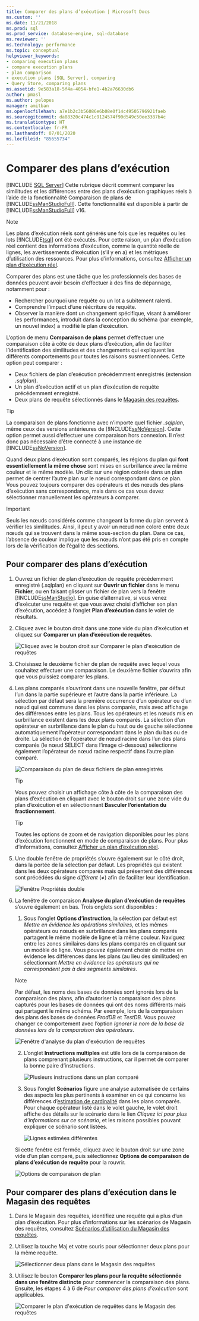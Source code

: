 ```yaml
---
title: Comparer des plans d’exécution | Microsoft Docs
ms.custom: ''
ms.date: 11/21/2018
ms.prod: sql
ms.prod_service: database-engine, sql-database
ms.reviewer: ''
ms.technology: performance
ms.topic: conceptual
helpviewer_keywords:
- comparing execution plans
- compare execution plans
- plan comparison
- execution plans [SQL Server], comparing
- Query Store, comparing plans
ms.assetid: 9e583a18-5f4a-4054-bfe1-4b2a76630db6
author: pmasl
ms.author: pelopes
manager: amitban
ms.openlocfilehash: a7e1b2c3b56086e6b08e0f14c49505796921faeb
ms.sourcegitcommit: da88320c474c1c9124574f90d549c50ee3387b4c
ms.translationtype: HT
ms.contentlocale: fr-FR
ms.lasthandoff: 07/01/2020
ms.locfileid: "85655734"
---
```

# <a name="compare-execution-plans"></a>Comparer des plans d’exécution
 [!INCLUDE [SQL Server](../../includes/applies-to-version/sqlserver.md)]
Cette rubrique décrit comment comparer les similitudes et les différences entre des plans d’exécution graphiques réels à l’aide de la fonctionnalité Comparaison de plans de [!INCLUDE[ssManStudioFull](../../includes/ssmanstudiofull-md.md)]. Cette fonctionnalité est disponible à partir de [!INCLUDE[ssManStudioFull](../../includes/ssmanstudiofull-md.md)] v16.
  
> [!NOTE]
> Les plans d’exécution réels sont générés une fois que les requêtes ou les lots [!INCLUDE[tsql](../../includes/tsql-md.md)] ont été exécutés. Pour cette raison, un plan d’exécution réel contient des informations d’exécution, comme la quantité réelle de lignes, les avertissements d’exécution (s’il y en a) et les métriques d’utilisation des ressources. Pour plus d’informations, consultez [Afficher un plan d’exécution réel](../../relational-databases/performance/display-an-actual-execution-plan.md).
  
Comparer des plans est une tâche que les professionnels des bases de données peuvent avoir besoin d’effectuer à des fins de dépannage, notamment pour :
-   Rechercher pourquoi une requête ou un lot a subitement ralenti.
-   Comprendre l’impact d’une réécriture de requête.
-   Observer la manière dont un changement spécifique, visant à améliorer les performances, introduit dans la conception du schéma (par exemple, un nouvel index) a modifié le plan d’exécution.  
 
L’option de menu **Comparaison de plans** permet d’effectuer une comparaison côte à côte de deux plans d’exécution, afin de faciliter l’identification des similitudes et des changements qui expliquent les différents comportements pour toutes les raisons susmentionnées. Cette option peut comparer :
- Deux fichiers de plan d’exécution précédemment enregistrés (extension *.sqlplan*).
- Un plan d’exécution actif et un plan d’exécution de requête précédemment enregistré.
- Deux plans de requête sélectionnés dans le [Magasin des requêtes](../../relational-databases/performance/monitoring-performance-by-using-the-query-store.md).

> [!TIP]
> La comparaison de plans fonctionne avec n’importe quel fichier *.sqlplan*, même ceux des versions antérieures de [!INCLUDE[ssNoVersion](../../includes/ssnoversion-md.md)]. Cette option permet aussi d’effectuer une comparaison hors connexion. Il n’est donc pas nécessaire d’être connecté à une instance de [!INCLUDE[ssNoVersion](../../includes/ssnoversion-md.md)]. 

Quand deux plans d’exécution sont comparés, les régions du plan qui **font essentiellement la même chose** sont mises en surbrillance avec la même couleur et le même modèle. Un clic sur une région colorée dans un plan permet de centrer l’autre plan sur le nœud correspondant dans ce plan. Vous pouvez toujours comparer des opérateurs et des nœuds des plans d’exécution sans correspondance, mais dans ce cas vous devez sélectionner manuellement les opérateurs à comparer.

> [!IMPORTANT]
> Seuls les nœuds considérés comme changeant la forme du plan servent à vérifier les similitudes. Ainsi, il peut y avoir un nœud non coloré entre deux nœuds qui se trouvent dans la même sous-section du plan. Dans ce cas, l’absence de couleur implique que les nœuds n’ont pas été pris en compte lors de la vérification de l’égalité des sections.
  
## <a name="to-compare-execution-plans"></a>Pour comparer des plans d’exécution
  
1.  Ouvrez un fichier de plan d’exécution de requête précédemment enregistré (.sqlplan) en cliquant sur **Ouvrir un fichier** dans le menu **Fichier**, ou en faisant glisser un fichier de plan vers la fenêtre [!INCLUDE[ssManStudio](../../includes/ssManStudio-md.md)]. En guise d’alternative, si vous venez d’exécuter une requête et que vous avez choisi d’afficher son plan d’exécution, accédez à l’onglet **Plan d’exécution** dans le volet de résultats. 

2.  Cliquez avec le bouton droit dans une zone vide du plan d’exécution et cliquez sur **Comparer un plan d’exécution de requêtes**. 

    ![Cliquez avec le bouton droit sur Comparer le plan d'exécution de requêtes](../../relational-databases/performance/media/plancomparisonmenuoption.png "Cliquez avec le bouton droit sur Comparer le plan d'exécution de requêtes")   

3.  Choisissez le deuxième fichier de plan de requête avec lequel vous souhaitez effectuer une comparaison. Le deuxième fichier s’ouvrira afin que vous puissiez comparer les plans.

4.  Les plans comparés s’ouvriront dans une nouvelle fenêtre, par défaut l’un dans la partie supérieure et l’autre dans la partie inférieure. La sélection par défaut sera la première occurrence d’un opérateur ou d’un nœud qui est commune dans les plans comparés, mais avec affichage des différences entre les plans. Tous les opérateurs et les nœuds mis en surbrillance existent dans les deux plans comparés. La sélection d’un opérateur en surbrillance dans le plan du haut ou de gauche sélectionne automatiquement l’opérateur correspondant dans le plan du bas ou de droite. La sélection de l’opérateur de nœud racine dans l’un des plans comparés (le nœud SELECT dans l’image ci-dessous) sélectionne également l’opérateur de nœud racine respectif dans l’autre plan comparé.

    ![Comparaison du plan de deux fichiers de plan enregistrés](../../relational-databases/performance/media/plancomparison-plans.png "Comparaison du plan de deux fichiers de plan enregistrés")  

     > [!TIP]
     > Vous pouvez choisir un affichage côte à côte de la comparaison des plans d’exécution en cliquant avec le bouton droit sur une zone vide du plan d’exécution et en sélectionnant **Basculer l’orientation du fractionnement**.

     > [!TIP]
     > Toutes les options de zoom et de navigation disponibles pour les plans d’exécution fonctionnent en mode de comparaison de plans. Pour plus d’informations, consultez [Afficher un plan d’exécution réel](../../relational-databases/performance/display-an-actual-execution-plan.md).

5.  Une double fenêtre de propriétés s’ouvre également sur le côté droit, dans la portée de la sélection par défaut. Les propriétés qui existent dans les deux opérateurs comparés mais qui présentent des différences sont précédées du signe *différent* (&ne;) afin de faciliter leur identification.

    ![Fenêtre Propriétés double](../../relational-databases/performance/media/plancomparison-properties.png "Fenêtre Propriétés double")  

6.  La fenêtre de comparaison **Analyse du plan d’exécution de requêtes** s’ouvre également en bas. Trois onglets sont disponibles :

    1.  Sous l’onglet **Options d’instruction**, la sélection par défaut est *Mettre en évidence les opérations similaires*, et les mêmes opérateurs ou nœuds en surbrillance dans les plans comparés partagent le même modèle de ligne et la même couleur. Naviguez entre les zones similaires dans les plans comparés en cliquant sur un modèle de ligne. Vous pouvez également choisir de mettre en évidence les différences dans les plans (au lieu des similitudes) en sélectionnant *Mettre en évidence les opérateurs qui ne correspondent pas à des segments similaires*. 
    
       > [!NOTE]
       > Par défaut, les noms des bases de données sont ignorés lors de la comparaison des plans, afin d’autoriser la comparaison des plans capturés pour les bases de données qui ont des noms différents mais qui partagent le même schéma. Par exemple, lors de la comparaison des plans des bases de données *ProdDB* et *TestDB*. Vous pouvez changer ce comportement avec l’option *Ignorer le nom de la base de données lors de la comparaison des opérateurs*.

       ![Fenêtre d'analyse du plan d'exécution de requêtes](../../relational-databases/performance/media/plancomparison-analysis.png "Fenêtre d'analyse du plan d'exécution de requêtes") 

    2.  L’onglet **Instructions multiples** est utile lors de la comparaison de plans comprenant plusieurs instructions, car il permet de comparer la bonne paire d’instructions.

        ![Plusieurs instructions dans un plan comparé](../../relational-databases/performance/media/plancomparison-multiple.png "Plusieurs instructions dans un plan comparé")  

    3.  Sous l’onglet **Scénarios** figure une analyse automatisée de certains des aspects les plus pertinents à examiner en ce qui concerne les différences d’[estimation de cardinalité](../../relational-databases/performance/cardinality-estimation-sql-server.md) dans les plans comparés. Pour chaque opérateur listé dans le volet gauche, le volet droit affiche des détails sur le scénario dans le lien *Cliquez ici pour plus d’informations sur ce scénario*, et les raisons possibles pouvant expliquer ce scénario sont listées. 

        ![Lignes estimées différentes](../../relational-databases/performance/media/plancomparison-scenarios.png "Lignes estimées différentes")  

    Si cette fenêtre est fermée, cliquez avec le bouton droit sur une zone vide d’un plan comparé, puis sélectionnez **Options de comparaison de plans d’exécution de requête** pour la rouvrir.

    ![Options de comparaison de plan](../../relational-databases/performance/media/plancomparison-options.png "Options de comparaison de plan")  

## <a name="to-compare-execution-plans-in-query-store"></a>Pour comparer des plans d’exécution dans le Magasin des requêtes

1.  Dans le Magasin des requêtes, identifiez une requête qui a plus d’un plan d’exécution. Pour plus d’informations sur les scénarios de Magasin des requêtes, consultez [Scénarios d’utilisation du Magasin des requêtes](../../relational-databases/performance/query-store-usage-scenarios.md#identify-and-tune-top-resource-consuming-queries).

2.  Utilisez la touche Maj et votre souris pour sélectionner deux plans pour la même requête. 

    ![Sélectionner deux plans dans le Magasin des requêtes](../../relational-databases/performance/media/plancomparison-querystore.png "Sélectionner deux plans dans le Magasin des requêtes")   

3.  Utilisez le bouton **Comparer les plans pour la requête sélectionnée dans une fenêtre distincte** pour commencer la comparaison des plans. Ensuite, les étapes 4 à 6 de *Pour comparer des plans d’exécution* sont applicables. 

    ![Comparer le plan d'exécution de requêtes dans le Magasin des requêtes](../../relational-databases/performance/media/plancomparison-querystoreoption.png "Comparer le plan d'exécution de requêtes dans le Magasin des requêtes") 

